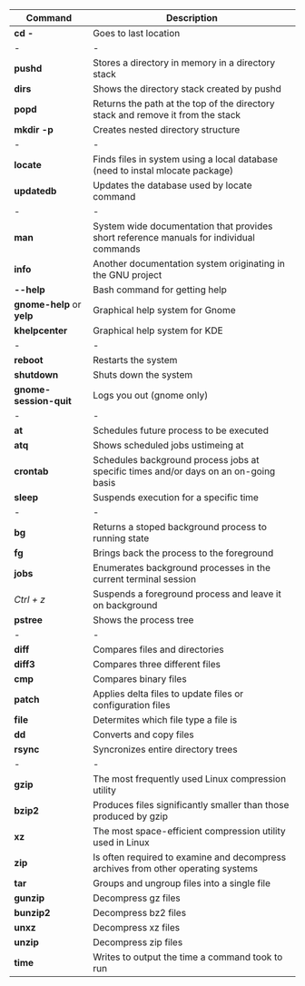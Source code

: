 |Command|Description|
|-|-|
|**cd -**|Goes to last location|
|-|-|
|**pushd**|Stores a directory in memory in a directory stack|
|**dirs**|Shows the directory stack created by pushd|
|**popd**|Returns the path at the top of the directory stack and remove it from the stack|
|**mkdir -p**|Creates nested directory structure|
|-|-|
|**locate**|Finds files in system using a local database (need to instal mlocate package)|
|**updatedb**|Updates the database used by locate command|
|-|-|
|**man**|System wide documentation that provides short reference manuals for individual commands|
|**info**|Another documentation system originating in the GNU project|
|**--help**|Bash command for getting help|
|**gnome-help** or **yelp**|Graphical help system for Gnome|
|**khelpcenter**|Graphical help system for KDE|
|-|-|
|**reboot**|Restarts the system|
|**shutdown**|Shuts down the system|
|**gnome-session-quit**|Logs you out (gnome only)|
|-|-|
|**at**|Schedules future process to be executed|
|**atq**|Shows scheduled jobs ustimeing at|
|**crontab**|Schedules background process jobs at specific times and/or days on an on-going basis|
|**sleep**|Suspends execution for a specific time|
|-|-|
|**bg**|Returns a stoped background process to running state|
|**fg**|Brings back the process to the foreground|
|**jobs**|Enumerates background processes in the current terminal session|
|*Ctrl + z*|Suspends a foreground process and leave it on background|
|**pstree**|Shows the process tree|
|-|-|
|**diff**|Compares files and directories|
|**diff3**|Compares three different files|
|**cmp**|Compares binary files|
|**patch**|Applies delta files to update files or configuration files|
|**file**|Determites which file type a file is|
|**dd**|Converts and copy files|
|**rsync**|Syncronizes entire directory trees|
|-|-|
|**gzip**|The most frequently used Linux compression utility
|**bzip2**|Produces files significantly smaller than those produced by gzip
|**xz**|The most space-efficient compression utility used in Linux
|**zip**|Is often required to examine and decompress archives from other operating systems
|**tar**|Groups and ungroup files into a single file|
|**gunzip**|Decompress gz files|
|**bunzip2**|Decompress bz2 files|
|**unxz**|Decompress xz files|
|**unzip**|Decompress zip files|
|**time**|Writes to output the time a command took to run|